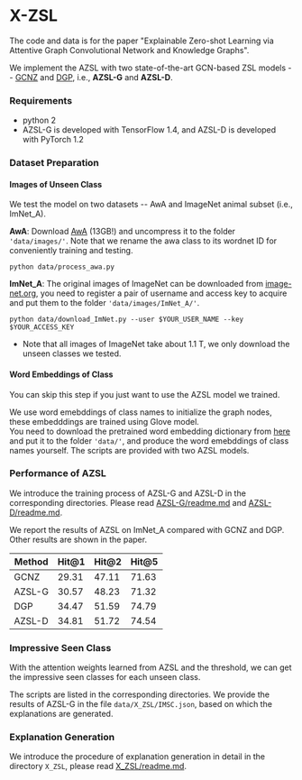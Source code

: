 # X-ZSL
The code and data is for the paper "Explainable Zero-shot Learning via Attentive Graph Convolutional Network and Knowledge Graphs".  


We implement the AZSL with two state-of-the-art GCN-based ZSL models -- [GCNZ](https://arxiv.org/abs/1803.08035) and [DGP](https://arxiv.org/abs/1805.11724),
i.e., **AZSL-G** and **AZSL-D**.

### Requirements
* python 2
* AZSL-G is developed with TensorFlow 1.4, and AZSL-D is developed with PyTorch 1.2  

### Dataset Preparation
#### Images of Unseen Class
We test the model on two datasets -- AwA and ImageNet animal subset (i.e., ImNet_A).  
 
**AwA**: Download [AwA](http://cvml.ist.ac.at/AwA2/AwA2-data.zip) (13GB!) and uncompress it to the folder `'data/images/'`. 
Note that we rename the awa class to its wordnet ID for conveniently training and testing.   
```
python data/process_awa.py
```
**ImNet_A**: The original images of ImageNet can be downloaded from [image-net.org](http://image-net.org/download-images), you need to register a pair of username and access key to acquire
and put them to the folder `'data/images/ImNet_A/'`.  
```
python data/download_ImNet.py --user $YOUR_USER_NAME --key $YOUR_ACCESS_KEY
```
* Note that all images of ImageNet take about 1.1 T, we only download the unseen classes we tested.

#### Word Embeddings of Class
You can skip this step if you just want to use the AZSL model we trained.

We use word emebddings of class names to initialize the graph nodes, these embedddings are trained using Glove model.  
You need to download the pretrained word embedding dictionary from
[here](http://nlp.stanford.edu/data/glove.6B.zip) and put it to the folder `'data/'`, and produce the word emebddings of class names yourself.
The scripts are provided with two AZSL models.

### Performance of AZSL
We introduce the training process of AZSL-G and AZSL-D in the corresponding directories.
Please read [AZSL-G/readme.md](/AZSL-G/readme.md) and [AZSL-D/readme.md](/AZSL-D/readme.md).  

We report the results of AZSL on ImNet_A compared with GCNZ and DGP.
Other results are shown in the paper.

|Method|Hit@1|Hit@2|Hit@5|
|----|-----|----|-----|
|GCNZ|29.31|47.11|71.63|
|AZSL-G|30.57|48.23|71.32|
|DGP|34.47|51.59|74.79|
|AZSL-D|34.81|51.72|74.54|

### Impressive Seen Class
With the attention weights learned from AZSL and the threshold, 
we can get the impressive seen classes for each unseen class.

The scripts are listed in the corresponding directories. 
We provide the results of AZSL-G in the file `data/X_ZSL/IMSC.json`, based on which the explanations are generated.
### Explanation Generation
We introduce the procedure of explanation generation in detail in the directory `X_ZSL`, please read [X_ZSL/readme.md](/X_ZSL/readme.md).
